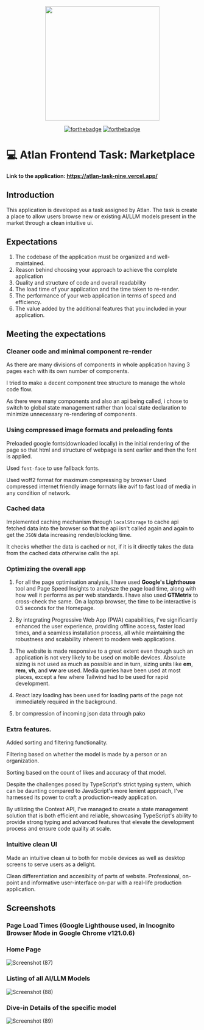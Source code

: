 <div align="center">
  
<img src = "https://socialify.git.ci/harshblip/atlan-task/image?font=Raleway&language=1&name=1&owner=1&pattern=Plus&stargazers=1&theme=Dark" height="300" />
</div>

<div align="center">
 
  [![forthebadge](https://forthebadge.com/images/badges/made-with-typescript.svg)](https://github.com/kothariji/SyntaxMeets) [![forthebadge](https://forthebadge.com/images/badges/built-with-love.svg)](https://github.com/kothariji/SyntaxMeets)

</div>

# 💻 Atlan Frontend Task: Marketplace
<strong> Link to the application: https://atlan-task-nine.vercel.app/ </strong>
<br>


## Introduction 
This application is developed as a task assigned by Atlan. The task is create a place to allow users browse new or existing AI/LLM models present in the market through a clean intuitive ui.

## Expectations
1. The codebase of the application must be organized and well-maintained.
2. Reason behind choosing your approach to achieve the complete application
3. Quality and structure of code and overall readability
4. The load time of your application and the time taken to re-render.
5. The performance of your web application in terms of speed and efficiency.
6. The value added by the additional features that you included in your application.

## Meeting the expectations

### Cleaner code and minimal component re-render
As there are many divisions of components in whole application having 3 pages each with its own number of components. 

I tried to make a decent component tree structure to manage the whole code flow. 

As there were many components and also an api being called, i chose to switch to global state management rather than local state declaration to minimize unnecessary re-rendering of components.

### Using compressed image formats and preloading fonts
Preloaded google fonts(downloaded locally) in the initial rendering of the page so that html and structure of webpage is sent earlier and then the font is applied. 

Used ```font-face``` to use fallback fonts. 

Used woff2 format for maximum compressing by browser Used compressed internet friendly image formats like avif to fast load of media in any condition of network.

### Cached data
Implemented caching mechanism through ```localStorage``` to cache api fetched data into the browser so that the api isn't called again and again to get the ```JSON``` data increasing render/blocking time. 

It checks whether the data is cached or not, if it is it directly takes the data from the cached data otherwise calls the api.

### Optimizing the overall app
1. For all the page optimisation analysis, I have used **Google's Lighthouse** tool and Page Speed Insights to analysze the page load time, along with how well it performs as per web standards. I have also used **GTMetrix** to cross-check the same. On a laptop browser, the time to be interactive is 0.5 seconds for the Homepage.

2. By integrating Progressive Web App (PWA) capabilities, I've significantly enhanced the user experience, providing offline access, faster load times, and a seamless installation process, all while maintaining the robustness and scalability inherent to modern web applications.

3. The website is made responsive to a great extent even though such an application is not very likely to be used on mobile devices. Absolute sizing is not used as much as possible and in turn, sizing units like **em**, **rem**, **vh**, and **vw** are used. Media queries have been used at most places, except a few where Tailwind had to be used for rapid development.

4. React lazy loading has been used for loading parts of the page not immediately required in the background.

5. br compression of incoming json data through pako

### Extra features.
Added sorting and filtering functionality.

Filtering based on whether the model is made by a person or an organization.

Sorting based on the count of likes and accuracy of that model.

Despite the challenges posed by TypeScript's strict typing system, which can be daunting compared to JavaScript's more lenient approach, I've harnessed its power to craft a production-ready application. 

By utilizing the Context API, I've managed to create a state management solution that is both efficient and reliable, showcasing TypeScript's ability to provide strong typing and advanced features that elevate the development process and ensure code quality at scale.

### Intuitive clean UI
Made an intuitive clean ui to both for mobile devices as well as desktop screens to serve users as a delight.

Clean differentiation and accesiblity of parts of website. Professional, on-point and informative user-interface on-par with a real-life production application.

## Screenshots
### Page Load Times (Google Lighthouse used, in Incognito Browser Mode in Google Chrome v121.0.6)

### Home Page
![Screenshot (87)](https://github.com/harshblip/atlan-task/assets/70385803/a801d392-09fa-4bc2-b7e7-73ba5d2acc7e)

### Listing of all AI/LLM Models
![Screenshot (88)](https://github.com/harshblip/atlan-task/assets/70385803/4985c85f-69d4-4bba-8961-ff8356cf60ff)

### Dive-in Details of the specific model
![Screenshot (89)](https://github.com/harshblip/atlan-task/assets/70385803/556d1e09-755b-455c-9c74-dab7fa50cf71)









